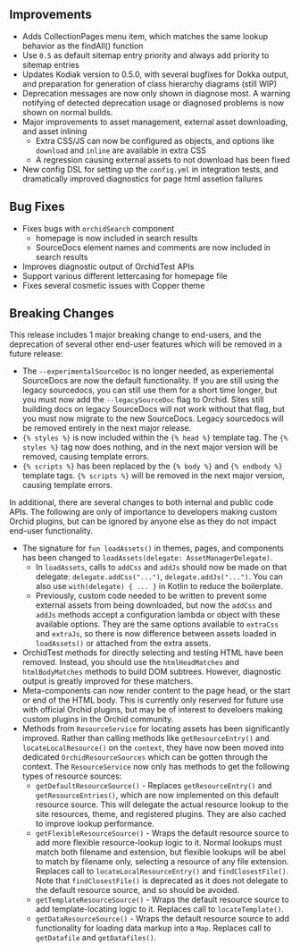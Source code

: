 
## Improvements

- Adds CollectionPages menu item, which matches the same lookup behavior as the findAll() function
- Use `0.5` as default sitemap entry priority and always add priority to sitemap entries
- Updates Kodiak version to 0.5.0, with several bugfixes for Dokka output, and preparation for generation of class
    hierarchy diagrams (still WIP)
- Deprecation messages are now only shown in diagnose most. A warning notifying of detected deprecation usage or 
    diagnosed problems is now shown on normal builds.
- Major improvements to asset management, external asset downloading, and asset inlining
    - Extra CSS/JS can now be configured as objects, and options like `download` and `inline` are available in extra CSS
    - A regression causing external assets to not download has been fixed
- New config DSL for setting up the `config.yml` in integration tests, and dramatically improved diagnostics for page
    html assetion failures

## Bug Fixes

- Fixes bugs with `orchidSearch` component
    - homepage is now included in search results
    - SourceDocs element names and comments are now included in search results
- Improves diagnostic output of OrchidTest APIs
- Support various different lettercasing for homepage file
- Fixes several cosmetic issues with Copper theme

## Breaking Changes

This release includes 1 major breaking change to end-users, and the deprecation of several other end-user features which
will be removed in a future release:

- The `--experimentalSourceDoc` is no longer needed, as experiemental SourceDocs are now the default functionality. If 
    you are still using the legacy sourcedocs, you can still use them for a short time longer, but you must now add the 
    `--legacySourceDoc` flag to Orchid. Sites still building docs on legacy SourceDocs will not work without that flag, 
    but you must now migrate to the new SourceDocs. Legacy sourcedocs will be removed entirely in the next major 
    release.
- `{% styles %}` is now included within the `{% head %}` template tag. The `{% styles %}` tag now does nothing, and in 
    the next major version will be removed, causing template errors.
- `{% scripts %}` has been replaced by the  `{% body %}` and `{% endbody %}` template tags. `{% scripts %}` will be 
    removed in the next major version, causing template errors.

In additional, there are several changes to both internal and public code APIs. The following are only of importance to
developers making custom Orchid plugins, but can be ignored by anyone else as they do not impact end-user functionality.

- The signature for `fun loadAssets()` in themes, pages, and components has been changed to 
    `loadAssets(delegate: AssetManagerDelegate)`. 
    - In `loadAssets`, calls to `addCss` and `addJs` should now be made on that delegate: `delegate.addCss("...")`, 
        `delegate.addJs("...")`. You can also use `with(delegate) { ... }` in Kotlin to reduce the boilerplate.
    - Previously, custom code needed to be written to prevent some external assets from being downloaded, but now the 
        `addCss` and `addJs` methods accept a configuration lambda or object with these available options. They are the 
        same options available to `extraCss` and `extraJs`, so there is now difference between assets loaded in 
        `loadAssets()` or attached from the extra assets.
- OrchidTest methods for directly selecting and testing HTML have been removed. Instead, you should use the 
    `htmlHeadMatches` and `htmlBodyMatches` methods to build DOM subtrees. However, diagnostic output is greatly 
    improved for these matchers. 
- Meta-components can now render content to the page head, or the start or end of the HTML body. This is currently only 
    reserved for future use with official Orchid plugins, but may be of interest to develoers making custom plugins in 
    the Orchid community.
- Methods from `ResourceService` for locating assets has been significantly improved. Rather than calling methods like
    `getResourceEntry()` and `locateLocalResource()` on the `context`, they have now been moved into dedicated 
    `OrchidResourceSources` which can be gotten through the context. The `ResourceService` now only has methods to get
    the following types of resource sources:
    - `getDefaultResourceSource()` - Replaces `getResourceEntry()` and `getResourceEntries()`, which are now implemented
        on this default resource source. This will delegate the actual resource lookup to the site resources, theme, 
        and registered plugins. They are also cached to improve lookup performance.
    - `getFlexibleResourceSource()` - Wraps the default resource source to add more flexible resource-lookup logic to 
        it. Normal lookups must match both filename and extension, but flexible lookups will be abel to match by 
        filename only, selecting a resource of any file extension. Replaces call to `locateLocalResourceEntry()` and 
        `findClosestFile()`. Note that `findClosestFile()` is deprecated as it does not delegate to the default resource
         source, and so should be avoided. 
    - `getTemplateResourceSource()` - Wraps the default resource source to add template-locating logic to it. Replaces
        call to `locateTemplate()`.
    - `getDataResourceSource()` - Wraps the default resource source to add functionality for loading data markup into
        a `Map`. Replaces call to `getDatafile` and `getDatafiles()`.
